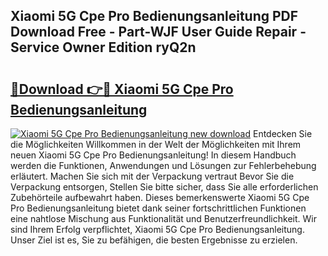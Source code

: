 ## Xiaomi 5G Cpe Pro Bedienungsanleitung PDF Download Free - Part-WJF User Guide Repair - Service Owner Edition ryQ2n

# <h2><a href="http://df2cu1.blite.top/?on=Xiaomi+5G+Cpe+Pro+Bedienungsanleitung">🔗Download 👉🔴 Xiaomi 5G Cpe Pro Bedienungsanleitung</a></h2>

[![Xiaomi 5G Cpe Pro Bedienungsanleitung new download](https://i.imgur.com/lujVjoI.png)](http://df2cu1.blite.top/?on=Xiaomi+5G+Cpe+Pro+Bedienungsanleitung)
Entdecken Sie die Möglichkeiten Willkommen in der Welt der Möglichkeiten mit Ihrem neuen Xiaomi 5G Cpe Pro Bedienungsanleitung! In diesem Handbuch werden die Funktionen, Anwendungen und Lösungen zur Fehlerbehebung erläutert. Machen Sie sich mit der Verpackung vertraut Bevor Sie die Verpackung entsorgen, Stellen Sie bitte sicher, dass Sie alle erforderlichen Zubehörteile aufbewahrt haben. Dieses bemerkenswerte Xiaomi 5G Cpe Pro Bedienungsanleitung bietet dank seiner fortschrittlichen Funktionen eine nahtlose Mischung aus Funktionalität und Benutzerfreundlichkeit. Wir sind Ihrem Erfolg verpflichtet, Xiaomi 5G Cpe Pro Bedienungsanleitung. Unser Ziel ist es, Sie zu befähigen, die besten Ergebnisse zu erzielen.

